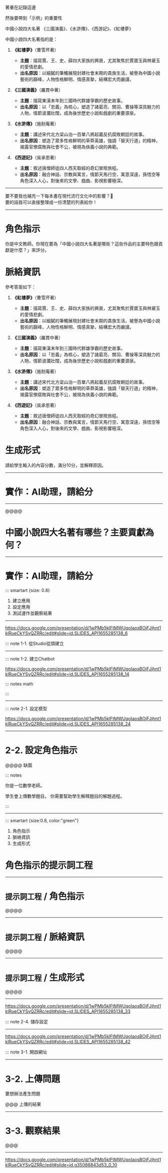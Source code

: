 著重在記錄這邊

然後要帶到「示例」的重要性

中國小說四大名著
《三國演義》、《水滸傳》、《西游記》、《紅樓夢》

中國小說四大名著指的是：

1. **《紅樓夢》**（曹雪芹著）  
   - **主題**：描寫賈、王、史、薛四大家族的興衰，尤其聚焦於賈寶玉與林黛玉的愛情悲劇。  
   - **出名原因**：以細膩的筆觸展現封建社會末期的貴族生活，被譽為中國小說藝術的巔峰，人物性格鮮明、情感真摯，結構宏大而嚴謹。

2. **《三國演義》**（羅貫中著）  
   - **主題**：描寫東漢末年到三國時代群雄爭霸的歷史故事。  
   - **出名原因**：以「忠義」為核心，塑造了諸葛亮、關羽、曹操等深具魅力的人物，情節波瀾壯闊，成為後世歷史小說和戲劇的重要源泉。

3. **《水滸傳》**（施耐庵著）  
   - **主題**：講述宋代北方梁山泊一百單八將起義反抗腐敗朝廷的故事。  
   - **出名原因**：塑造了眾多性格鮮明的草莽英雄，強調「替天行道」的精神，揭露官僚腐敗與社會不公，被視為俠義小說的典範。

4. **《西遊記》**（吳承恩著）  
   - **主題**：敘述唐僧師徒四人西天取經的奇幻冒險旅程。  
   - **出名原因**：融合神話、宗教與寓言，情節天馬行空、寓意深遠，孫悟空等角色深入人心，對後來的文學、戲曲、影視影響極深。

---

要不要我也補充一下每本書在現代流行文化中的影響？🌟  
要的話我可以直接整理成一份清楚的列表給你！

----

# 角色指示

你是中文教師。你現在要為「中國小說四大名著是哪些？這些作品的主要特色跟貢獻是什麼？」來評分。

# 脈絡資訊

參考答案如下：
1. **《紅樓夢》**（曹雪芹著）  
   - **主題**：描寫賈、王、史、薛四大家族的興衰，尤其聚焦於賈寶玉與林黛玉的愛情悲劇。  
   - **出名原因**：以細膩的筆觸展現封建社會末期的貴族生活，被譽為中國小說藝術的巔峰，人物性格鮮明、情感真摯，結構宏大而嚴謹。

2. **《三國演義》**（羅貫中著）  
   - **主題**：描寫東漢末年到三國時代群雄爭霸的歷史故事。  
   - **出名原因**：以「忠義」為核心，塑造了諸葛亮、關羽、曹操等深具魅力的人物，情節波瀾壯闊，成為後世歷史小說和戲劇的重要源泉。

3. **《水滸傳》**（施耐庵著）  
   - **主題**：講述宋代北方梁山泊一百單八將起義反抗腐敗朝廷的故事。  
   - **出名原因**：塑造了眾多性格鮮明的草莽英雄，強調「替天行道」的精神，揭露官僚腐敗與社會不公，被視為俠義小說的典範。

4. **《西遊記》**（吳承恩著）  
   - **主題**：敘述唐僧師徒四人西天取經的奇幻冒險旅程。  
   - **出名原因**：融合神話、宗教與寓言，情節天馬行空、寓意深遠，孫悟空等角色深入人心，對後來的文學、戲曲、影視影響極深。

# 生成形式

請給學生輸入的內容分數，滿分10分，並解釋原因。

----

# 實作：AI助理，請給分

----


@@@@

# 中國小說四大名著有哪些？主要貢獻為何？


----


# 實作：AI助理，請給分

::: smartart {size: 0.8}

1. 建立應用
2. 設定應用
3. 測試運作並觀察結果

----

https://docs.google.com/presentation/d/1wPMb5klFtMWUqoIaosBOjFJjhnt1klRueCkYSvQZRRc/edit#slide=id.SLIDES_API1655285138_6

::: note 1-1. 從Studio從頭建立

----

::: note 1-2. 建立Chatbot

https://docs.google.com/presentation/d/1wPMb5klFtMWUqoIaosBOjFJjhnt1klRueCkYSvQZRRc/edit#slide=id.SLIDES_API1655285138_14

::: notes
 math

:::

----

::: note 2-1. 設定模型

https://docs.google.com/presentation/d/1wPMb5klFtMWUqoIaosBOjFJjhnt1klRueCkYSvQZRRc/edit#slide=id.SLIDES_API1655285138_24

----

# 2-2. 設定角色指示

@@@@ 缺圖

::: notes

你是一位數學老師。

學生會上傳數學題目。
你需要幫助學生解釋題目的解題過程。

:::

----

::: smartart {size:0.8, color:"green"}

1. 角色指示
2. 脈絡資訊
3. 生成形式

# 角色指示的提示詞工程

----

# <small>提示詞工程</small> / 角色指示

@@@@


----

# <small>提示詞工程</small> / 脈絡資訊

@@@@


----

# <small>提示詞工程</small> / 生成形式

@@@@

----

https://docs.google.com/presentation/d/1wPMb5klFtMWUqoIaosBOjFJjhnt1klRueCkYSvQZRRc/edit#slide=id.SLIDES_API1655285138_33

::: note 2-4. 儲存設定

----

https://docs.google.com/presentation/d/1wPMb5klFtMWUqoIaosBOjFJjhnt1klRueCkYSvQZRRc/edit#slide=id.SLIDES_API1655285138_42

::: note 3-1. 開啟網址

----

# 3-2. 上傳問題

要想辦法產生問題

@@@ 上傳的結果

----

# 3-3. 觀察結果

@@@

----

https://docs.google.com/presentation/d/1wPMb5klFtMWUqoIaosBOjFJjhnt1klRueCkYSvQZRRc/edit#slide=id.g35086843d53_0_10


